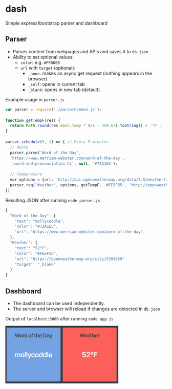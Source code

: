 # dash
Simple express/bootstrap parser and dashboard

## Parser
* Parses content from webpages and APIs and saves it to `db.json`
* Ability to set optional values:
    * `color`: e.g. `#FF0000`
    * `url` with `target` (optional):
       * `_none`: makes an async get request (nothing appears in the browser)
       * `_self`: opens in current tab
       * `_blank`: opens in new tab (default)

Example usage in `parser.js`

```javascript
var parser = require('./parserCommon.js');

function getTempF(res) {
  return Math.round(res.main.temp * 9/5 - 459.67).toString() + '°F';
}

parser.schedule(5, () => { // Every 5 minutes
  // Quote
  parser.parse('Word of the Day',
  'https://www.merriam-webster.com/word-of-the-day',
  '.word-and-pronunciation h1', null, '#72A1E5');

  // Temperature
  var options = {url: 'http://api.openweathermap.org/data/2.5/weather?zip=94105,us&appid=YOUR_API_KEY_HERE'};
  parser.req('Weather', options, getTempF, '#FE5F55', 'http://openweathermap.org/city/5391959', '_blank');
})
```

Resulting JSON after running `node parser.js`

```javascript
{
  "Word of the Day": {
    "text": "mollycoddle",
    "color": "#72A1E5",
    "url": "https://www.merriam-webster.com/word-of-the-day"
  },
  "Weather": {
    "text": "52°F",
    "color": "#FE5F55",
    "url": "https://openweathermap.org/city/5391959"
    "target": "_blank"
  }
}
```

## Dashboard
* The dashboard can be used independently.
* The server and browser will reload if changes are detected in `db.json`

Output of `localhost:3000` after running `node app.js`

  <img src="demo_grid.png" style="width:70%" alt="2-card example"/>
